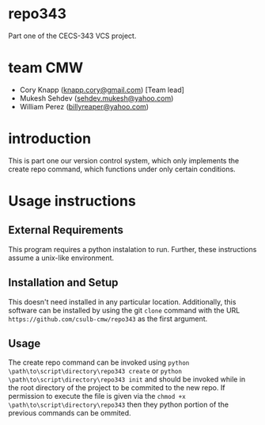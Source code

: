 # repo343
Part one of the CECS-343 VCS project.

# team CMW
* Cory Knapp (knapp.cory@gmail.com) [Team lead]
* Mukesh Sehdev (sehdev.mukesh@yahoo.com)
* William Perez (billyreaper@yahoo.com)

# introduction
This is part one our version control system, which only implements the
create repo command, which functions under only certain conditions.

# Usage instructions
## External Requirements
This program requires a python instalation to run.  Further, these
instructions assume a unix-like environment.

## Installation and Setup
This doesn't need installed in any particular location.  Additionally,
this software can be installed by using the git `clone` command with the
URL `https://github.com/csulb-cmw/repo343` as the first argument.

## Usage
The create repo command can be invoked using
`python \path\to\script\directory\repo343 create` or 
`python \path\to\script\directory\repo343 init`
and should be invoked while in the root directory of the project to be
commited to the new repo.  If permission to execute the file is given via
the `chmod +x \path\to\script\directory\repo343` then they python portion
of the previous commands can be ommited.
